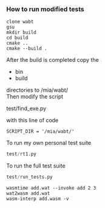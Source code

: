 
### How to run modified tests

```
clone wabt
gsu
mkdir build
cd build
cmake ..
cmake --build .
```

After the build is completed copy the

  * bin
  * build

directories to /mia/wabt/   
Then modify the script

test/find_exe.py

with this line of code

```
SCRIPT_DIR = '/mia/wabt/'
```

To run my own personal test suite

```python
test/rt1.py
```

To run the full test suite

```python
test/run_tests.py
```

```shell
wasmtime add.wat --invoke add 2 3
wat2wasm add.wat
wasm-interp add.wasm -v
```
